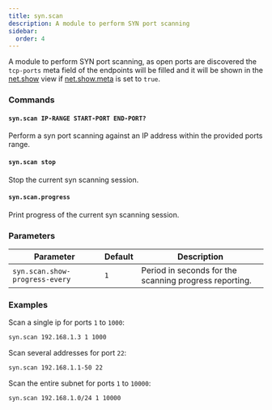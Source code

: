 ```yaml
---
title: syn.scan
description: A module to perform SYN port scanning
sidebar:
  order: 4
---
```


A module to perform SYN port scanning, as open ports are discovered the `tcp-ports` meta field of the endpoints will be filled and it will be shown in the
[net.show](/modules/ethernet/net.recon/#net-show) view if [net.show.meta](/modules/ethernet/net.recon/#parameters) is set to `true`.

### Commands

#### `syn.scan IP-RANGE START-PORT END-PORT?`

Perform a syn port scanning against an IP address within the provided ports range.

#### `syn.scan stop`

Stop the current syn scanning session.

#### `syn.scan.progress`

Print progress of the current syn scanning session.

### Parameters

| Parameter                      | Default | Description                                            |
| ------------------------------ | ------- | ------------------------------------------------------ |
| `syn.scan.show-progress-every` | `1`     | Period in seconds for the scanning progress reporting. |

### Examples

Scan a single ip for ports `1` to `1000`:

```bash
syn.scan 192.168.1.3 1 1000
```

Scan several addresses for port `22`:

```bash
syn.scan 192.168.1.1-50 22
```

Scan the entire subnet for ports `1` to `10000`:

```bash
syn.scan 192.168.1.0/24 1 10000
```
